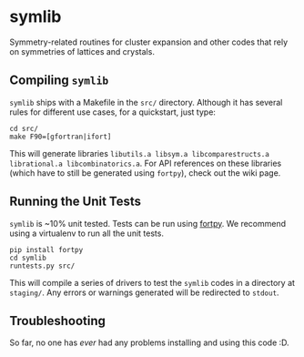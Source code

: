 # symlib
Symmetry-related routines for cluster expansion and other codes that rely on symmetries of lattices and crystals.


## Compiling `symlib`

`symlib` ships with a Makefile in the `src/` directory. Although it has several rules for different use cases, for a quickstart, just type:

```
cd src/
make F90=[gfortran|ifort]
```

This will generate libraries `libutils.a libsym.a libcomparestructs.a librational.a libcombinatorics.a`. For API references on these libraries (which have to still be generated using `fortpy`), check out the wiki page.

## Running the Unit Tests

`symlib` is ~10% unit tested. Tests can be run using [fortpy](https://github.com/rosenbrockc/fortpy). We recommend using a virtualenv to run all the unit tests.

```
pip install fortpy
cd symlib
runtests.py src/
```

This will compile a series of drivers to test the `symlib` codes in a directory at `staging/`. Any errors or warnings generated will be redirected to `stdout`.

## Troubleshooting

So far, no one has *ever* had any problems installing and using this code :D.
